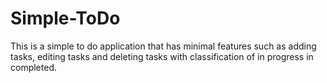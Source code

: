# Simple-ToDo
This is a simple to do application that has minimal features such as adding tasks, editing tasks and deleting tasks with classification of in progress in completed.
